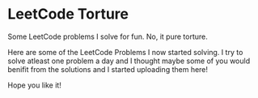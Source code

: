 # LeetCode Torture
Some LeetCode problems I solve for fun. No, it pure torture.

Here are some of the LeetCode Problems I now started solving. I try to solve atleast one problem a day and I thought maybe some of you would benifit from the solutions and I started uploading them here!

Hope you like it!
